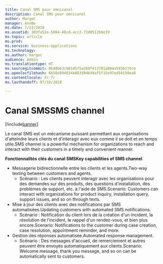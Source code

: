 ```yaml
---
title: Canal SMS pour omnicanal
description: Canal SMS pour omnicanal
author: MargoC
manager: AnnBe
ms.date: 7/22/2018
ms.assetid: 303fa52e-5884-40cd-acc2-72d0512b0e39
ms.topic: article
ms.prod: 
ms.service: business-applications
ms.technology: 
ms.author: margoc
audience: Admin
ms.translationtype: HT
ms.sourcegitcommit: 0b40bb3c98145f5a260f412701a884a5936174ce
ms.openlocfilehash: 6658e894834e883304649af5f15e97ed94150ea8
ms.contentlocale: fr-fr
ms.lasthandoff: 07/18/2018

---
```


#  <a name="sms-channel"></a><span data-ttu-id="35b83-103">Canal SMS</span><span class="sxs-lookup"><span data-stu-id="35b83-103">SMS channel</span></span>

[!include[banner](../../../includes/banner.md)]

<span data-ttu-id="35b83-104">Le canal SMS est un mécanisme puissant permettant aux organisations d'atteindre leurs clients et d'interagir avec eux comme il se doit et en temps utile.</span><span class="sxs-lookup"><span data-stu-id="35b83-104">SMS channel is a powerful mechanism for organizations to reach and interact with their customers in a timely and convenient manner.</span></span>

<span data-ttu-id="35b83-105">**Fonctionnalités clés du canal SMS**</span><span class="sxs-lookup"><span data-stu-id="35b83-105">**Key capabilities of SMS channel**</span></span>

-   <span data-ttu-id="35b83-106">Messagerie bidirectionnelle entre les clients et les agents.</span><span class="sxs-lookup"><span data-stu-id="35b83-106">Two-way texting between customers and agents.</span></span>
    -   <span data-ttu-id="35b83-107">Scénario : Les clients peuvent interagir avec les organisations pour des demandes sur des produits, des questions d'installation, des problèmes de support, etc. à l'aide de SMS.</span><span class="sxs-lookup"><span data-stu-id="35b83-107">Scenario: Customers can interact with organizations for product inquiry, installation query, support issues, and so on through texts.</span></span>
-   <span data-ttu-id="35b83-108">Mise à jour des clients avec des notifications par SMS automatisées.</span><span class="sxs-lookup"><span data-stu-id="35b83-108">Updating customers with automated SMS notifications.</span></span>
    -   <span data-ttu-id="35b83-109">Scénario : Notification du client lors de la création d'un incident, la résolution de l'incident, le rappel d'un rendez-vous, et bien plus encore.</span><span class="sxs-lookup"><span data-stu-id="35b83-109">Scenario: Notifications to the customer during case creation, case resolution, appointment reminder, and more.</span></span>
-   <span data-ttu-id="35b83-110">Gestion des réponses automatisée.</span><span class="sxs-lookup"><span data-stu-id="35b83-110">Automated response management.</span></span>
    -   <span data-ttu-id="35b83-111">Scénario : Des messages d'accueil, de remerciement et autres peuvent être envoyés automatiquement aux clients.</span><span class="sxs-lookup"><span data-stu-id="35b83-111">Scenario: Welcome message, thank you message, and so on can be automatically sent to customers.</span></span>





